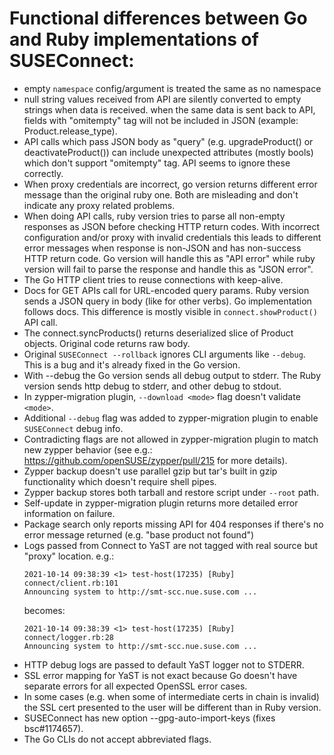 # Functional differences between Go and Ruby implementations of SUSEConnect:

- empty `namespace` config/argument is treated the same as no namespace
- null string values received from API are silently converted to empty strings
  when data is received. when the same data is sent back to API, fields with
  "omitempty" tag will not be included in JSON (example: Product.release_type).
- API calls which pass JSON body as "query" (e.g. upgradeProduct() or
  deactivateProduct()) can include unexpected attributes (mostly bools) which
  don't support "omitempty" tag. API seems to ignore these correctly.
- When proxy credentials are incorrect, go version returns different error
  message than the original ruby one. Both are misleading and don't indicate
  any proxy related problems.
- When doing API calls, ruby version tries to parse all non-empty responses
  as JSON before checking HTTP return codes. With incorrect configuration
  and/or proxy with invalid credentials this leads to different error messages
  when response is non-JSON and has non-success HTTP return code.
  Go version will handle this as "API error" while ruby version will fail to
  parse the response and handle this as "JSON error".
- The Go HTTP client tries to reuse connections with keep-alive.
- Docs for GET APIs call for URL-encoded query params. Ruby version sends a
  JSON query in body (like for other verbs). Go implementation follows docs.
  This difference is mostly visible in `connect.showProduct()` API call.
- The connect.syncProducts() returns deserialized slice of Product
  objects. Original code returns raw body.
- Original `SUSEConnect --rollback` ignores CLI arguments like `--debug`.
  This is a bug and it's already fixed in the Go version.
- With --debug the Go version sends all debug output to stderr. The Ruby
  version sends http debug to stderr, and other debug to stdout.
- In zypper-migration plugin, `--download <mode>` flag doesn't validate `<mode>`.
- Additional `--debug` flag was added to zypper-migration plugin to enable
  `SUSEConnect` debug info.
- Contradicting flags are not allowed in zypper-migration plugin to match new
  zypper behavior (see e.g.: https://github.com/openSUSE/zypper/pull/215 for
  more details).
- Zypper backup doesn't use parallel gzip but tar's built in gzip functionality
  which doesn't require shell pipes.
- Zypper backup stores both tarball and restore script under `--root` path.
- Self-update in zypper-migration plugin returns more detailed error information
  on failure.
- Package search only reports missing API for 404 responses if there's no error
  message returned (e.g. "base product not found")
- Logs passed from Connect to YaST are not tagged with real source but "proxy"
  location. e.g.:
  ```
  2021-10-14 09:38:39 <1> test-host(17235) [Ruby] connect/client.rb:101
  Announcing system to http://smt-scc.nue.suse.com ...
  ```
  becomes:
  ```
  2021-10-14 09:38:39 <1> test-host(17235) [Ruby] connect/logger.rb:28
  Announcing system to http://smt-scc.nue.suse.com ...
  ```
- HTTP debug logs are passed to default YaST logger not to STDERR.
- SSL error mapping for YaST is not exact because Go doesn't have separate errors
  for all expected OpenSSL error cases.
- In some cases (e.g. when some of intermediate certs in chain is invalid)
  the SSL cert presented to the user will be different than in Ruby version.
- SUSEConnect has new option --gpg-auto-import-keys (fixes bsc#1174657).
- The Go CLIs do not accept abbreviated flags.
